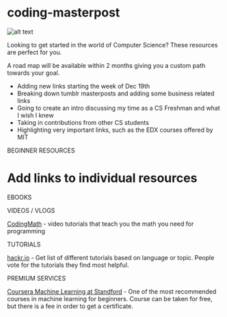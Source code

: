 # coding-masterpost
![alt text][logo]

[logo]: https://img.shields.io/badge/License-MIT-yellow.svg "Logo Title Text 2"
Looking to get started in the world of Computer Science? These resources are perfect for you. 

A road map will be available within 2 months giving you a custom path towards your goal. 
+ Adding new links starting the week of Dec 19th
+ Breaking down tumblr masterposts and adding some business related links
+ Going to create an intro discussing my time as a CS Freshman and what I wish I knew
+ Taking in contributions from other CS students
+ Highlighting very important links, such as the EDX courses offered by MIT

BEGINNER RESOURCES
# Add links to individual resources 
EBOOKS

VIDEOS / VLOGS

[CodingMath](https://www.youtube.com/user/codingmath) - video tutorials that teach you the math you need for programming

TUTORIALS 

[hackr.io](https://hackr.io/) - Get list of different tutorials based on language or topic. People vote for the tutorials they find most helpful.

PREMIUM SERVICES

[Coursera Machine Learning at Standford](https://www.coursera.org/learn/machine-learning) -  One of the most recommended courses in machine learning for beginners. Course can be taken for free, but there is a fee in order to get a certificate.
